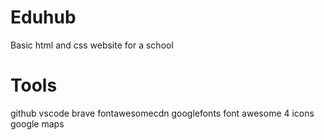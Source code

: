 # Eduhub
 Basic html and css website for a school 

 # Tools
 github
 vscode
 brave
 fontawesomecdn
 googlefonts
 font awesome 4 icons
 google maps
